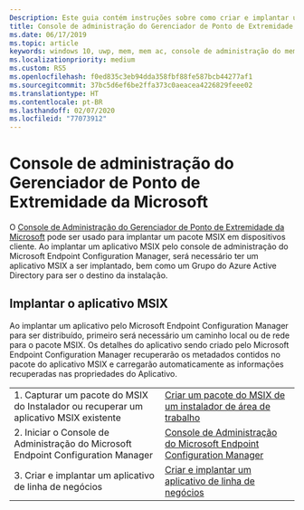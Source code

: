 ```yaml
---
Description: Este guia contém instruções sobre como criar e implantar um aplicativo MSIX com o Console de Administração do Gerenciador de Ponto de Extremidade da Microsoft
title: Console de administração do Gerenciador de Ponto de Extremidade da Microsoft
ms.date: 06/17/2019
ms.topic: article
keywords: windows 10, uwp, mem, mem ac, console de administração do mem, aplicativo
ms.localizationpriority: medium
ms.custom: RS5
ms.openlocfilehash: f0ed835c3eb94dda358fbf88fe587bcb44277af1
ms.sourcegitcommit: 37bc5d6ef6be2ffa373c0aeacea4226829feee02
ms.translationtype: HT
ms.contentlocale: pt-BR
ms.lasthandoff: 02/07/2020
ms.locfileid: "77073912"
---
```

# <a name="microsoft-endpoint-manager-admin-console"></a>Console de administração do Gerenciador de Ponto de Extremidade da Microsoft
O [Console de Administração do Gerenciador de Ponto de Extremidade da Microsoft](https://devicemanagement.microsoft.com) pode ser usado para implantar um pacote MSIX em dispositivos cliente. Ao implantar um aplicativo MSIX pelo console de administração do Microsoft Endpoint Configuration Manager, será necessário ter um aplicativo MSIX a ser implantado, bem como um Grupo do Azure Active Directory para ser o destino da instalação.

## <a name="deploying-msix-application"></a>Implantar o aplicativo MSIX
Ao implantar um aplicativo pelo Microsoft Endpoint Configuration Manager para ser distribuído, primeiro será necessário um caminho local ou de rede para o pacote MSIX. Os detalhes do aplicativo sendo criado pelo Microsoft Endpoint Configuration Manager recuperarão os metadados contidos no pacote do aplicativo MSIX e carregarão automaticamente as informações recuperadas nas propriedades do Aplicativo.

|||
|-----|------|
| 1. Capturar um pacote do MSIX do Instalador ou recuperar um aplicativo MSIX existente | [Criar um pacote do MSIX de um instalador de área de trabalho](../packaging-tool/create-app-package-msi-vm.md)  |
| 2. Iniciar o Console de Administração do Microsoft Endpoint Configuration Manager | [Console de Administração do Microsoft Endpoint Configuration Manager](https://devicemanagement.microsoft.com) |
| 3. Criar e implantar um aplicativo de linha de negócios | [Criar e implantar um aplicativo de linha de negócios](https://docs.microsoft.com/intune/apps/lob-apps-windows) |

